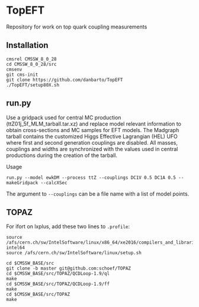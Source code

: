 # TopEFT
Repository for work on top quark coupling measurements

## Installation

```
cmsrel CMSSW_8_0_28
cd CMSSW_8_0_28/src
cmsenv
git cms-init
git clone https://github.com/danbarto/TopEFT
./TopEFT/setup80X.sh
```

## run.py

Use a gridpack used for central MC production (ttZ01j_5f_MLM_tarball.tar.xz) and replace model relevant information to obtain cross-sections and MC samples for EFT models. The Madgraph tarball contains the customized Higgs Effective Lagrangian (HEL) UFO where first and second generation couplings are disabled.
All masses, couplings and widths are synchronized with the values used in central productions during the creation of the tarball.

Usage
```
run.py --model ewkDM --process ttZ --couplings DC1V 0.5 DC1A 0.5 --makeGridpack --calcXSec
```
The argument to `--couplings` can be a file name with a list of model points.

## TOPAZ
For ifort on lxplus, add these two lines to `.profile`:
```
source /afs/cern.ch/sw/IntelSoftware/linux/x86_64/xe2016/compilers_and_libraries_2016.1.150/linux/bin/ifortvars.sh intel64
source /afs/cern.ch/sw/IntelSoftware/linux/setup.sh
```

```
cd $CMSSW_BASE/src
git clone -b master git@github.com:schoef/TOPAZ
cd $CMSSW_BASE/src/TOPAZ/QCDLoop-1.9/ql
make
cd $CMSSW_BASE/src/TOPAZ/QCDLoop-1.9/ff
make
cd $CMSSW_BASE/src/TOPAZ
make
```

